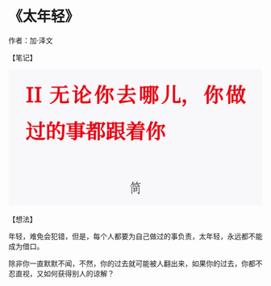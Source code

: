 # 《太年轻》

作者：加·泽文

【笔记】

![](./src/2019012101.png)

【想法】

年轻，难免会犯错，但是，每个人都要为自己做过的事负责，太年轻，永远都不能成为借口。 

除非你一直默默不闻，不然，你的过去就可能被人翻出来，如果你的过去，你都不忍直视，又如何获得别人的谅解？